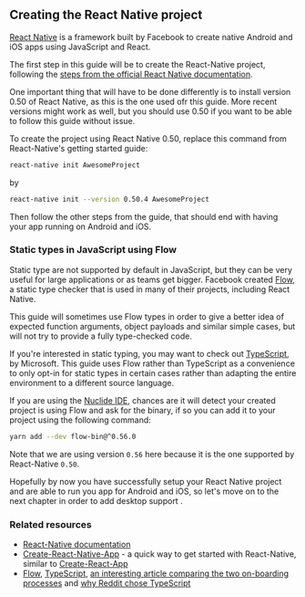 ## Creating the React Native project

[React Native](http://facebook.github.io/react-native/) is a framework built by Facebook to create native Android and iOS apps using JavaScript and React.

The first step in this guide will be to create the React-Native project, following the [steps from the official React Native documentation](https://facebook.github.io/react-native/releases/0.42/docs/getting-started.html).

One important thing that will have to be done differently is to install version 0.50 of React Native, as this is the one used ofr this guide. More recent versions might work as well, but you should use 0.50 if you want to be able to follow this guide without issue.

To create the project using React Native 0.50, replace this command from React-Native's getting started guide:

```bash
react-native init AwesomeProject
```

by

```bash
react-native init --version 0.50.4 AwesomeProject
```

Then follow the other steps from the guide, that should end with having your app running on Android and iOS.

### Static types in JavaScript using Flow

Static type are not supported by default in JavaScript, but they can be very useful for large applications or as teams get bigger. Facebook created [Flow](https://flow.org/), a static type checker that is used in many of their projects, including React Native.

This guide will sometimes use Flow types in order to give a better idea of expected function arguments, object payloads and similar simple cases, but will not try to provide a fully type-checked code.

If you're interested in static typing, you may want to check out [TypeScript](https://www.typescriptlang.org/), by Microsoft. This guide uses Flow rather than TypeScript as a convenience to only opt-in for static types in certain cases rather than adapting the entire environment to a different source language.

If you are using the [Nuclide IDE](https://nuclide.io/), chances are it will detect your created project is using Flow and ask for the binary, if so you can add it to your project using the following command:

```bash
yarn add --dev flow-bin@^0.56.0
```

Note that we are using version `0.56` here because it is the one supported by React-Native `0.50`.

Hopefully by now you have successfully setup your React Native project and are able to run you app for Android and iOS, so let's move on to the next chapter in order to add desktop support .

### Related resources

* [React-Native documentation](http://facebook.github.io/react-native/)
* [Create-React-Native-App](https://github.com/react-community/create-react-native-app) - a quick way to get started with React-Native, similar to [Create-React-App](https://github.com/facebookincubator/create-react-app)
* [Flow](https://flow.org/), [TypeScript](https://www.typescriptlang.org/), [an interesting article comparing the two on-boarding processes](http://thejameskyle.com/adopting-flow-and-typescript.html) and [why Reddit chose TypeScript](https://redditblog.com/2017/06/30/why-we-chose-typescript/)



